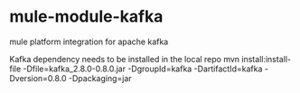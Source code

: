 mule-module-kafka
=================

mule platform integration for apache kafka


Kafka dependency needs to be installed in the local repo 
mvn install:install-file -Dfile=kafka_2.8.0-0.8.0.jar -DgroupId=kafka -DartifactId=kafka -Dversion=0.8.0 -Dpackaging=jar
